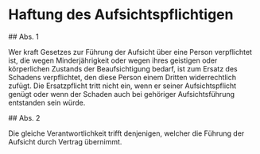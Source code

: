 # Haftung des Aufsichtspflichtigen



\#\# Abs. 1

 Wer kraft Gesetzes zur Führung der Aufsicht über eine Person verpflichtet ist, die wegen Minderjährigkeit oder wegen ihres geistigen oder körperlichen Zustands der Beaufsichtigung bedarf, ist zum Ersatz des Schadens verpflichtet, den diese Person einem Dritten widerrechtlich zufügt. Die Ersatzpflicht tritt nicht ein, wenn er seiner Aufsichtspflicht genügt oder wenn der Schaden auch bei gehöriger Aufsichtsführung entstanden sein würde.

\#\# Abs. 2

 Die gleiche Verantwortlichkeit trifft denjenigen, welcher die Führung der Aufsicht durch Vertrag übernimmt. 

